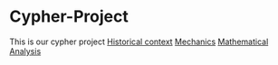# Cypher-Project
This is our cypher project
[Historical context](Historical-Substitution.md)
[Mechanics](Mechanics-Substitution.md)
[Mathematical Analysis](Mathematical-Sub.md)
